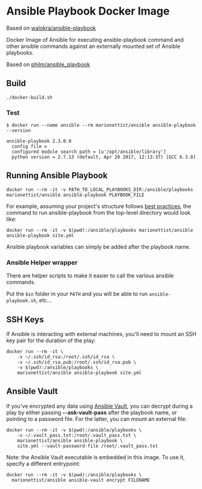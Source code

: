 # Ansible Playbook Docker Image

Based on [walokra/ansible-playbook](https://github.com/walokra/docker-ansible-playbook)

Docker Image of Ansible for executing ansible-playbook command and other ansible commands against an externally mounted set of Ansible playbooks.

Based on [philm/ansible_playbook](https://github.com/philm/ansible_playbook)

## Build

```
./docker-build.sh
```

### Test

```
$ docker run --name ansible --rm marionettist/ansible ansible-playbook --version

ansible-playbook 2.3.0.0
  config file =
  configured module search path = [u'/opt/ansible/library']
  python version = 2.7.13 (default, Apr 20 2017, 12:13:37) [GCC 6.3.0]
```

## Running Ansible Playbook

```
docker run --rm -it -v PATH_TO_LOCAL_PLAYBOOKS_DIR:/ansible/playbooks marionettist/ansible ansible-playbook PLAYBOOK_FILE
```

For example, assuming your project's structure follows [best practices](http://docs.ansible.com/ansible/playbooks_best_practices.html#directory-layout), the command to run ansible-playbook from the top-level directory would look like:

```
docker run --rm -it -v $(pwd):/ansible/playbooks marionettist/ansible ansible-playbook site.yml
```

Ansible playbook variables can simply be added after the playbook name.

### Ansible Helper wrapper

There are helper scripts to make it easier to call the various ansible commands.

Put the `bin` folder in your `PATH` and you will be able to run `ansible-playbook.sh`, etc...

## SSH Keys

If Ansible is interacting with external machines, you'll need to mount an SSH key pair for the duration of the play:

```
docker run --rm -it \
    -v ~/.ssh/id_rsa:/root/.ssh/id_rsa \
    -v ~/.ssh/id_rsa.pub:/root/.ssh/id_rsa.pub \
    -v $(pwd):/ansible/playbooks \
    marionettist/ansible ansible-playbook site.yml
```

## Ansible Vault

If you've encrypted any data using [Ansible Vault](http://docs.ansible.com/ansible/playbooks_vault.html), you can decrypt during a play by either passing **--ask-vault-pass** after the playbook name, or pointing to a password file. For the latter, you can mount an external file:

```
docker run --rm -it -v $(pwd):/ansible/playbooks \
    -v ~/.vault_pass.txt:/root/.vault_pass.txt \
    marionettist/ansible ansible-playbook \
    site.yml --vault-password-file /root/.vault_pass.txt
```                    

Note: the Ansible Vault executable is embedded in this image. To use it, specify a different entrypoint:

```
docker run --rm -it -v $(pwd):/ansible/playbooks \
  marionettist/ansible ansible-vault encrypt FILENAME
```
